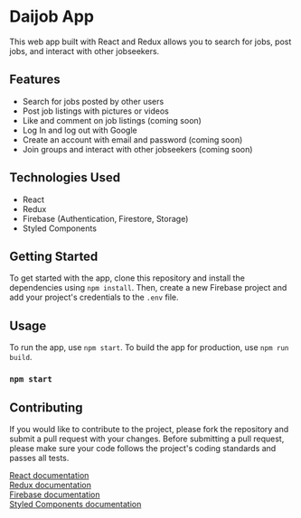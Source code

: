 # Daijob App

This web app built with React and Redux allows you to search for jobs, post jobs, and interact with other jobseekers.

## Features

- Search for jobs posted by other users
- Post job listings with pictures or videos
- Like and comment on job listings (coming soon)
- Log In and log out with Google
- Create an account with email and password (coming soon)
- Join groups and interact with other jobseekers (coming soon)

## Technologies Used

- React
- Redux
- Firebase (Authentication, Firestore, Storage)
- Styled Components

## Getting Started
To get started with the app, clone this repository and install the dependencies using `npm install`. Then, create a new Firebase project and add your project's credentials to the `.env` file.

## Usage
To run the app, use `npm start`. To build the app for production, use `npm run build`.
### `npm start`

## Contributing
If you would like to contribute to the project, please fork the repository and submit a pull request with your changes. Before submitting a pull request, please make sure your code follows the project's coding standards and passes all tests.

[React documentation](https://reactjs.org/docs/getting-started.html) 
<br>
[Redux documentation](https://redux.js.org/introduction/getting-started)
<br>
[Firebase documentation](https://firebase.google.com/docs)
<br>
[Styled Components documentation](https://styled-components.com/docs)


